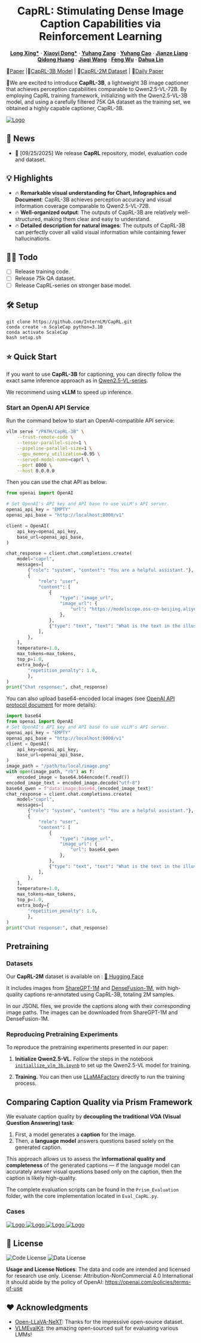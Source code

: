 <p align="center">
<!--   <h1 align="center"><img src="assets/logo.png" width="256"></h1> -->
  <h1 align="center">CapRL: Stimulating Dense Image Caption Capabilities via Reinforcement Learning</h1>
    <p align="center">
    <a href="https://github.com/Cooperx521"><strong>Long Xing*</strong></a>
    ·
    <a href="https://lightdxy.github.io/"><strong>Xiaoyi Dong*</strong></a>
    ·
    <a href="https://yuhangzang.github.io/"><strong>Yuhang Zang</strong></a>
    ·
    <a href="https://scholar.google.com/citations?user=sJkqsqkAAAAJ"><strong>Yuhang Cao</strong></a>
    ·
    <a href="https://github.com/shikiw"><strong>Jianze Liang</strong></a>
    ·
    <a href="https://github.com/shikiw"><strong>Qidong Huang</strong></a>
    ·
  <a href="https://myownskyw7.github.io/"><strong>Jiaqi Wang</strong></a> ·
  <a href="https://scholar.google.com/citations?user=5bInRDEAAAAJ&hl=zh-CN"><strong>Feng Wu</strong></a> ·
  <a href="http://dahua.site/"><strong>Dahua Lin</strong></a>

  </p>
  📖<a href="">Paper</a> |🤗<a href="https://huggingface.co/internlm/CapRL-3B">CapRL-3B Model</a> |
  🤗<a href="https://huggingface.co/datasets/internlm/CapRL-2M">CapRL-2M Dataset</a> | 🤗<a href="">Daily Paper</a></h3>
<div align="center"></div>
<p align="center">
  <p>
🌈We are excited to introduce <strong>CapRL-3B</strong>, a lightweight 3B image captioner that achieves perception capabilities comparable to Qwen2.5-VL-72B.
By employing CapRL training framework, initializing with the Qwen2.5-VL-3B model, and using a carefully filtered 75K QA dataset as the training set, we obtained a highly capable captioner, CapRL-3B.

  </p>

<a href="">
  <img src="assets/teaser.png" alt="Logo" >
</a>



## 📢 News
- 🚀 [09/25/2025] We release **CapRL** repository, model, evaluation code and dataset.


## 💡 Highlights
- 🔥 **Remarkable visual understanding for Chart, Infographics and Document**: CapRL-3B achieves perception accuracy and visual information coverage comparable to Qwen2.5-VL-72B.
- 🔥 **Well-organized output**: The outputs of CapRL-3B are relatively well-structured, making them clear and easy to understand.
- 🔥 **Detailed description for natural images**: The outputs of CapRL-3B can perfectly cover all valid visual information while containing fewer hallucinations.



## 👨‍💻 Todo

- [ ] Release training code.
- [ ] Release 75k QA dataset.
- [ ] Release CapRL-series on stronger base model.

## 🛠️ Setup
```
git clone https://github.com/InternLM/CapRL.git
conda create -n ScaleCap python=3.10
conda activate ScaleCap
bash setup.sh
```

## ⭐️ Quick Start
If you want to use **CapRL-3B** for captioning, you can directly follow the exact same inference approach as in [Qwen2.5-VL-series](https://github.com/QwenLM/Qwen3-VL/tree/d2240f11656bfe404b9ba56db4e51cd09f522ff1).

We recommend using **vLLM** to speed up inference.



### Start an OpenAI API Service

Run the command below to start an OpenAI-compatible API service:

```bash
vllm serve "/PATH/CapRL-3B" \
    --trust-remote-code \
    --tensor-parallel-size=1 \
    --pipeline-parallel-size=1 \
    --gpu_memory_utilization=0.95 \
    --served-model-name=caprl \
    --port 8000 \
    --host 0.0.0.0
```

Then you can use the chat API as below:


```python
from openai import OpenAI

# Set OpenAI's API key and API base to use vLLM's API server.
openai_api_key = "EMPTY"
openai_api_base = "http://localhost:8000/v1"

client = OpenAI(
    api_key=openai_api_key,
    base_url=openai_api_base,
)

chat_response = client.chat.completions.create(
    model="caprl",
    messages=[
        {"role": "system", "content": "You are a helpful assistant."},
        {
            "role": "user",
            "content": [
                {
                    "type": "image_url",
                    "image_url": {
                        "url": "https://modelscope.oss-cn-beijing.aliyuncs.com/resource/qwen.png"
                    },
                },
                {"type": "text", "text": "What is the text in the illustrate?"},
            ],
        },
    ],
    temperature=1.0,
    max_tokens=max_tokens,
    top_p=1.0,
    extra_body={
        "repetition_penalty": 1.0,
        },
)
print("Chat response:", chat_response)
```

You can also upload base64-encoded local images (see [OpenAI API protocol document](https://platform.openai.com/docs/guides/vision/uploading-base-64-encoded-images) for more details):
```python
import base64
from openai import OpenAI
# Set OpenAI's API key and API base to use vLLM's API server.
openai_api_key = "EMPTY"
openai_api_base = "http://localhost:8000/v1"
client = OpenAI(
    api_key=openai_api_key,
    base_url=openai_api_base,
)
image_path = "/path/to/local/image.png"
with open(image_path, "rb") as f:
    encoded_image = base64.b64encode(f.read())
encoded_image_text = encoded_image.decode("utf-8")
base64_qwen = f"data:image;base64,{encoded_image_text}"
chat_response = client.chat.completions.create(
    model="caprl",
    messages=[
        {"role": "system", "content": "You are a helpful assistant."},
        {
            "role": "user",
            "content": [
                {
                    "type": "image_url",
                    "image_url": {
                        "url": base64_qwen
                    },
                },
                {"type": "text", "text": "What is the text in the illustrate?"},
            ],
        },
    ],
    temperature=1.0,
    max_tokens=max_tokens,
    top_p=1.0,
    extra_body={
        "repetition_penalty": 1.0,
        },
)
print("Chat response:", chat_response)
```

## Pretraining

### Datasets

Our **CapRL-2M** dataset is available on :
[🔗 Hugging Face](https://huggingface.co/datasets/internlm/CapRL-2M)

It includes images from [ShareGPT-1M](https://huggingface.co/datasets/Lin-Chen/ShareGPT4V) and [DenseFusion-1M](https://huggingface.co/datasets/BAAI/DenseFusion-1M), with high-quality captions re-annotated using CapRL-3B, totaling 2M samples.

In our JSONL files, we provide the captions along with their corresponding image paths. The images can be downloaded from ShareGPT-1M and DenseFusion-1M.



### Reproducing Pretraining Experiments

To reproduce the pretraining experiments presented in our paper:

1. **Initialize Qwen2.5-VL.**
   Follow the steps in the notebook [`initiallize_vlm_3b.ipynb`](https://github.com/Cooperx521/ScaleCap/blob/892ad0682defa37f54833c3c4284a9d9a5c3451e/grocery_file/initiallize_vlm_3b.ipynb) to set up the Qwen2.5-VL model for training.

2. **Training.**
   You can then use [LLaMAFactory](https://github.com/hiyouga/LLaMA-Factory) directly to run the training process.


## Comparing Caption Quality via Prism Framework

We evaluate caption quality by **decoupling the traditional VQA (Visual Question Answering) task**:

1. First, a model generates a **caption** for the image.
2. Then, a **language model** answers questions based solely on the generated caption.

This approach allows us to assess the **informational quality and completeness** of the generated captions — if the language model can accurately answer visual questions based only on the caption, then the caption is likely high-quality.

The complete evaluation scripts can be found in the `Prism_Evaluation` folder, with the core implementation located in `Eval_CapRL.py`.


### Cases
<a href="">
  <img src="assets/comparison.png" alt="Logo" >
</a>

<a href="">
  <img src="assets/info_caprl.png" alt="Logo" >
</a>
<a href="">
  <img src="assets/info_caprl2.png" alt="Logo" >
</a>
<a href="">
  <img src="assets/natural_caprl.png" alt="Logo" >
</a>

## 📄 License
![Code License](https://img.shields.io/badge/Code%20License-Apache_2.0-green.svg) ![Data License](https://img.shields.io/badge/Data%20License-CC%20By%20NC%204.0-red.svg) 

**Usage and License Notices**: The data and code are intended and licensed for research use only.
License: Attribution-NonCommercial 4.0 International It should abide by the policy of OpenAI: https://openai.com/policies/terms-of-use

## ❤️ Acknowledgments
- [Open-LLaVA-NeXT](https://github.com/xiaoachen98/Open-LLaVA-NeXT): Thanks for the impressive open-source dataset.
- [VLMEvalKit](https://github.com/open-compass/VLMEvalKit): the amazing open-sourced suit for evaluating various LMMs!